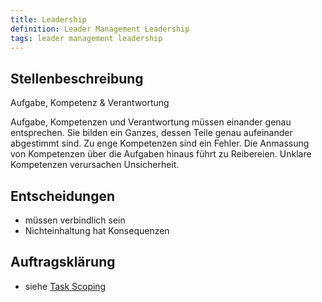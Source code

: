 ```yaml
---
title: Leadership
definition: Leader Management Leadership
tags: leader management leadership
---
```


## Stellenbeschreibung

Aufgabe, Kompetenz & Verantwortung

Aufgabe, Kompetenzen und Verantwortung müssen einander genau entsprechen. Sie
bilden ein Ganzes, dessen Teile genau aufeinander abgestimmt sind. Zu enge
Kompetenzen sind ein Fehler. Die Anmassung von Kompetenzen über die Aufgaben
hinaus führt zu Reibereien. Unklare Kompetenzen verursachen Unsicherheit.

## Entscheidungen

- müssen verbindlich sein
- Nichteinhaltung hat Konsequenzen

## Auftragsklärung

- siehe [Task Scoping](task_scoping.html)
